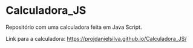 # Calculadora_JS
Repositório com uma calculadora feita em Java Script.

Link para a calculadora:  https://projdanielsilva.github.io/Calculadora_JS/

